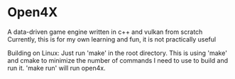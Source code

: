 # Open4X
A data-driven game engine written in c++ and vulkan from scratch
Currently, this is for my own learning and fun, it is not practically useful

Building on Linux:
Just run 'make' in the root directory. This is using 'make' and cmake to minimize the number of commands I need to use to build and run it.
'make run' will run open4x.
